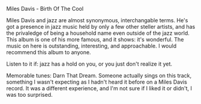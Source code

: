 Miles Davis - Birth Of The Cool

Miles Davis and jazz are almost synonymous, interchangable terms. He's got 
a presence in jazz music held by only a few other steller artists, and has the 
privaledge of being a household name even outside of the jazz world. This album is
one of his more famous, and it shows: it's wonderful. The music on here is outstanding,
interesting, and approachable. I would recommend this album to anyone.

Listen to it if: jazz has a hold on you, or you just don't realize it yet.

Memorable tunes: Darn That Dream. Someone actually sings on this track, something I 
wasn't expecting as I hadn't heard it before on a Miles Davis record. It was a 
different experience, and I'm not sure if I liked it or didn't, I was too surprised.
